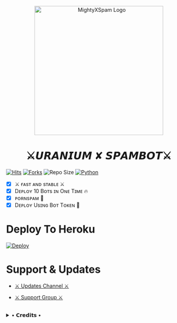 <p align="center">
  <img src="https://telegra.ph/file/3275b2665ea2e062f61b8.jpg"width="350"" alt="MightyXSpam Logo">
</p>
<h1 align="center">
  <b>⚔️𝙐𝙍𝘼𝙉𝙄𝙐𝙈 ✘ 𝙎𝙋𝘼𝙈𝘽𝙊𝙏⚔️</b>
</h1>

[![Hits](https://hits.seeyoufarm.com/api/count/incr/badge.svg?url=https%3A%2F%2Fgithub.com%2FBeingMighty%2FMightyXBotSpam&count_bg=%2379C83D&title_bg=%23555555&icon=&icon_color=%23E7E7E7&title=Hits&edge_flat=true)](https://github.com/BeingMighty/MightyXBotSpam)
[![Forks](https://img.shields.io/github/forks/BeingMighty/MightyXBotSpam?style=flat-square&color=blue)](https://github.com/BeingMighty/MightyXBotSpam/fork)
![Repo Size](https://img.shields.io/github/repo-size/BeingMighty/MightyXBotSpam?&color=limegreen&style=flat-square&logo=github)
[![Python](https://img.shields.io/badge/Python-v3.9.7-blue?style=flat-square)](https://www.python.org/)

 
- [x] ⚔️ ғᴀsᴛ ᴀɴᴅ sᴛᴀʙʟᴇ ⚔️
- [x] Dᴇᴘʟᴏʏ 10 Bᴏᴛs ɪɴ Oɴᴇ Tɪᴍᴇ 🔥
- [x] ᴘᴏʀɴsᴘᴀᴍ 🍷
- [x] Dᴇᴘʟᴏʏ Usɪɴɢ Bᴏᴛ Tᴏᴋᴇɴ 🤖

# Deploy To Heroku

[![Deploy](https://www.herokucdn.com/deploy/button.svg)](https://heroku.com/deploy?template=https://github.com/BeingMighty/MightyBotSpam-deploy-)


# Support & Updates
* [⚔️ Updates Channel ⚔️](https://t.me/ABOUT_THE_URANIUM)

* [⚔️ Support Group ⚔️](https://t.me/URANIUM_FIGHTERS)
<br>

<details>
 
  <summary> • 𝗖𝗿𝗲𝗱𝗶𝘁𝘀 • </summary>
  
* [ Creator](https://t.me/THE_URANIUM.)
* [Lonami](https://github.com/LonamiWebs/) for [Telethon.](https://github.com/LonamiWebs/Telethon)

</details>
